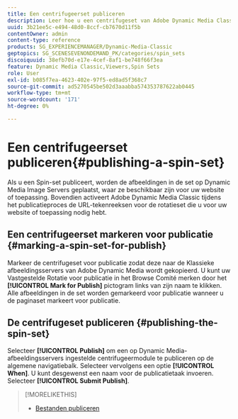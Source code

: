 ```yaml
---
title: Een centrifugeerset publiceren
description: Leer hoe u een centrifugeset van Adobe Dynamic Media Classic publiceert.
uuid: 3b21ee5c-e494-48d0-8ccf-cb7670d11f5b
contentOwner: admin
content-type: reference
products: SG_EXPERIENCEMANAGER/Dynamic-Media-Classic
geptopics: SG_SCENESEVENONDEMAND_PK/categories/spin_sets
discoiquuid: 38efb70d-e17e-4cef-8af1-be748f66f3ea
feature: Dynamic Media Classic,Viewers,Spin Sets
role: User
exl-id: b085f7ea-4623-402e-97f5-ed8ad5f368c7
source-git-commit: ad5270545be502d3aaabba574353787622ab0445
workflow-type: tm+mt
source-wordcount: '171'
ht-degree: 0%

---
```


# Een centrifugeerset publiceren{#publishing-a-spin-set}

Als u een Spin-set publiceert, worden de afbeeldingen in de set op Dynamic Media Image Servers geplaatst, waar ze beschikbaar zijn voor uw website of toepassing. Bovendien activeert Adobe Dynamic Media Classic tijdens het publicatieproces de URL-tekenreeksen voor de rotatieset die u voor uw website of toepassing nodig hebt.

## Een centrifugeerset markeren voor publicatie {#marking-a-spin-set-for-publish}

Markeer de centrifugeset voor publicatie zodat deze naar de Klassieke afbeeldingsservers van Adobe Dynamic Media wordt gekopieerd. U kunt uw Vastgestelde Rotatie voor publicatie in het Browse Comité merken door het **[!UICONTROL Mark for Publish]** pictogram links van zijn naam te klikken. Alle afbeeldingen in de set worden gemarkeerd voor publicatie wanneer u de paginaset markeert voor publicatie.

## De centrifugeset publiceren {#publishing-the-spin-set}

Selecteer **[!UICONTROL Publish]** om een op Dynamic Media-afbeeldingsservers ingestelde centrifugeermodule te publiceren op de algemene navigatiebalk. Selecteer vervolgens een optie **[!UICONTROL When]**. U kunt desgewenst een naam voor de publicatietaak invoeren. Selecteer **[!UICONTROL Submit Publish]**.

>[!MORELIKETHIS]
>
>* [Bestanden publiceren](publishing-files.md#publishing_files)

